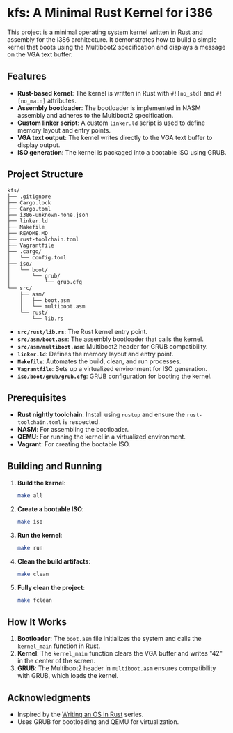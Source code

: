 # kfs: A Minimal Rust Kernel for i386

This project is a minimal operating system kernel written in Rust and assembly for the i386 architecture. It demonstrates how to build a simple kernel that boots using the Multiboot2 specification and displays a message on the VGA text buffer.

## Features

- **Rust-based kernel**: The kernel is written in Rust with `#![no_std]` and `#![no_main]` attributes.
- **Assembly bootloader**: The bootloader is implemented in NASM assembly and adheres to the Multiboot2 specification.
- **Custom linker script**: A custom `linker.ld` script is used to define memory layout and entry points.
- **VGA text output**: The kernel writes directly to the VGA text buffer to display output.
- **ISO generation**: The kernel is packaged into a bootable ISO using GRUB.

## Project Structure

```
kfs/
├── .gitignore
├── Cargo.lock
├── Cargo.toml
├── i386-unknown-none.json
├── linker.ld
├── Makefile
├── README.MD
├── rust-toolchain.toml
├── Vagrantfile
├── .cargo/
│   └── config.toml
├── iso/
│   └── boot/
│       └── grub/
│           └── grub.cfg
└── src/
    ├── asm/
    │   ├── boot.asm
    │   └── multiboot.asm
    └── rust/
        └── lib.rs
```

- **`src/rust/lib.rs`**: The Rust kernel entry point.
- **`src/asm/boot.asm`**: The assembly bootloader that calls the kernel.
- **`src/asm/multiboot.asm`**: Multiboot2 header for GRUB compatibility.
- **`linker.ld`**: Defines the memory layout and entry point.
- **`Makefile`**: Automates the build, clean, and run processes.
- **`Vagrantfile`**: Sets up a virtualized environment for ISO generation.
- **`iso/boot/grub/grub.cfg`**: GRUB configuration for booting the kernel.

## Prerequisites

- **Rust nightly toolchain**: Install using `rustup` and ensure the `rust-toolchain.toml` is respected.
- **NASM**: For assembling the bootloader.
- **QEMU**: For running the kernel in a virtualized environment.
- **Vagrant**: For creating the bootable ISO.

## Building and Running

1. **Build the kernel**:

   ```sh
   make all
   ```

2. **Create a bootable ISO**:

   ```sh
   make iso
   ```

3. **Run the kernel**:

   ```sh
   make run
   ```

4. **Clean the build artifacts**:

   ```sh
   make clean
   ```

5. **Fully clean the project**:
   ```sh
   make fclean
   ```

## How It Works

1. **Bootloader**: The `boot.asm` file initializes the system and calls the `kernel_main` function in Rust.
2. **Kernel**: The `kernel_main` function clears the VGA buffer and writes "42" in the center of the screen.
3. **GRUB**: The Multiboot2 header in `multiboot.asm` ensures compatibility with GRUB, which loads the kernel.

## Acknowledgments

- Inspired by the [Writing an OS in Rust](https://os.phil-opp.com/) series.
- Uses GRUB for bootloading and QEMU for virtualization.
